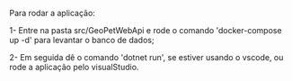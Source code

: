 Para rodar a aplicação: 

1- Entre na pasta src/GeoPetWebApi e rode o comando 'docker-compose up -d' para levantar o banco de dados;

2- Em seguida dê o comando 'dotnet run', se estiver usando o vscode, ou rode a aplicação pelo visualStudio.





<!--- Fontes de pesquisa:

https://stackoverflow.com/questions/60444977/how-to-get-identity-user-from-his-authentication-jwt-token-in-net-core-api

https://github.com/AzureAD/azure-activedirectory-identitymodel-extensions-for-dotnet/blob/dev/src/System.IdentityModel.Tokens.Jwt/ClaimTypeMapping.cs#L54 -->
